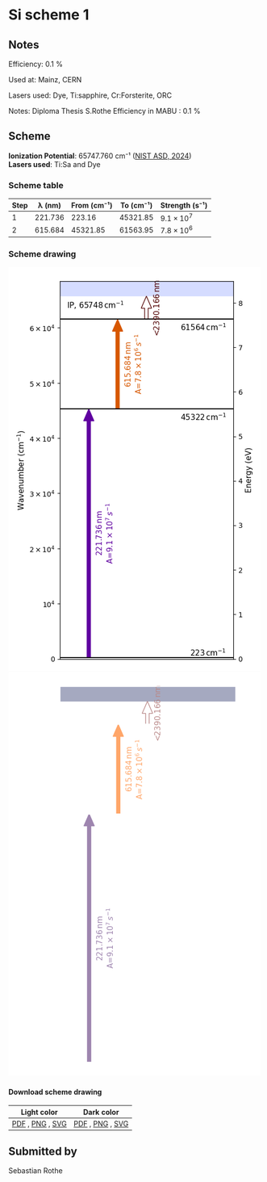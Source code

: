 # Si scheme 1

## Notes

Efficiency: 0.1 %

Used at: Mainz, CERN

Lasers used: Dye, Ti:sapphire, Cr:Forsterite, ORC

Notes: Diploma Thesis S.Rothe
Efficiency in MABU : 0.1 %





## Scheme

**Ionization Potential**: 65747.760 cm⁻¹ ([NIST ASD, 2024](https://www.nist.gov/pml/atomic-spectra-database))  
**Lasers used**: Ti:Sa and Dye

### Scheme table

| Step | λ (nm)  | From (cm⁻¹) | To (cm⁻¹) |   Strength (s⁻¹)    |
| ---- | ------- | ----------- | --------- | ------------------- |
| 1    | 221.736 | 223.16      | 45321.85  | $9.1 \times 10^{7}$ |
| 2    | 615.684 | 45321.85    | 61563.95  | $7.8 \times 10^{6}$ |


### Scheme drawing

![si scheme, light mode](si-001/si-001-light.png#only-light)
![si scheme, dark mode](si-001/si-001-dark-web.png#only-dark)

#### Download scheme drawing

|                                            Light color                                            |                                           Dark color                                           |
| ------------------------------------------------------------------------------------------------- | ---------------------------------------------------------------------------------------------- |
| [PDF](si-001/si-001-light.pdf) , [PNG](si-001/si-001-light.png) , [SVG](si-001/si-001-light.svg)  | [PDF](si-001/si-001-dark.pdf) , [PNG](si-001/si-001-dark.png) , [SVG](si-001/si-001-dark.svg)  |


## Submitted by

Sebastian Rothe

